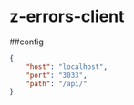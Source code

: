 # z-errors-client

##config
```json
{
    "host": "localhost",
    "port": "3033",
    "path": "/api/"
}
```